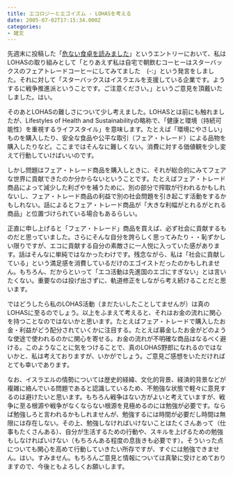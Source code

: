 ```yaml
---
title: エコロジーとエゴイズム - LOHASを考える
date: 2005-07-02T17:15:34.000Z
categories:
- 雑文
---
```

先週末に投稿した「[危ない食卓を読みました](http://memolog.jp/archives/2005/06/000924.html)」というエントリーにおいて、私はLOHASの取り組みとして「とりあえず私は自宅で朝飲むコーヒーはスターバックスのフェアトレードコーヒーにしてみてました　(-:」という発言をしました。それに対して「スターバックスはイスラエルを支援している企業です。ようするに戦争推進派ということです。ご注意ください。」というご意見を頂戴いたしました。はい。

そのあとLOHASの難しさについて少し考えました。LOHASとは前にも触れましたが、Lifestyles of Health and Sustainabilityの略称で、「健康と環境（持続可能性）を重視するライフスタイル」を意味します。たとえば「環境にやさしい」ものを購入したり、安全な食品や公平な取引（フェア・トレード）による品物を購入したりなど。ここまではそんなに難しくない。消費に対する価値観を少し変えて行動していけばいいのです。
<!-- more -->
しかし問題はフェア・トレード商品を購入しときに、それが総合的にみてフェアな世界に貢献できたのか分からないということです。たとえばフェア・トレード商品によって減少した利ざやを補うために、別の部分で搾取が行われるかもしれないし、フェア・トレード商品の利益で別の社会問題を引き起こす活動をするかもしれない。話によるとフェア・トレード商品が「大きな利幅がとれるがとれる商品」と位置づけられている場合もあるらしい。

正直に申し上げると「フェア・トレード」商品を買えば、必ず社会に貢献するものだと思っていました。さらにそんな自分を誇らしく思ってみたり・・恥ずかしい限りですが、エコに貢献する自分の素敵さに一人悦に入っていた感があります。話はそんなに単純ではなかったわけです。残念ながら、私は「社会に貢献している」という満足感を消費しているだけのエゴイストだったのかもしれません。もちろん、だからといって「エコ活動は先進国のエゴにすぎない」とは言いたくない。重要なのは投げ出さずに、軌道修正をしながら考え続けることだと思います。

ではどうしたら私のLOHAS活動（まだたいしたことしてませんが）は真のLOHASに至るのでしょう。以上をふまえて考えると、それはお金の流れに関心を持つことなのではないかと思います。たとえばフェア・トレードで購入したお金・利益がどう配分されていくかに注目する。たとえば募金したお金がどのような使途で使われるのかに関心を寄せる。お金の流れが不明確な商品はなるべく避ける。このようなことに気をつけることで、真のLOHAS野郎になれるのではないかと、私は考えておりますが、いかがでしょう。ご意見ご感想をいただければとても幸いであります。

なお、イスラエルの情勢については歴史的経緯、文化的背景、経済的背景などが複雑に絡んでいる問題であると認識しているため、不勉強な状態で軽々に意見するのは避けたいと思います。もちろん戦争はない方がよいと考えていますが、戦争に至る根源や戦争がなくならない根源を見極めるのには勉強が必要です。ならば勉強しろと言われるかもしれませんが、勉強するには時間が必要だし時間は無限には存在しない。その上、勉強しなければいけないことはたくさんあって（仕事もたくさんある）、自分が生活するための行動や、スキルを上げるための勉強もしなければいけない（もちろんある程度の息抜きも必要です）。そういった点についても関心を高めて行動していきたい所存ですが、すぐには勉強できません。はい。すみません。もちろんご意見と情報については真摯に受けとめておりますので、今後ともよろしくお願いします。